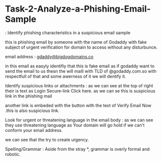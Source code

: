 # Task-2-Analyze-a-Phishing-Email-Sample
: Identify phishing characteristics in a suspicious email sample

this is phishing email by someone with the name of Godaddy with fake subject of urgent verification for domain to access without any disturbunce.

email address : gdaddy@bigdogdomains.co

in this email as easyly identifiy that this is fake email as if godaddy want to send the email to us thesn the will maill with TLD of @godaddy.com.so with respectfull of that and some awerness of it we will dentify it.

Identify suspicious links or attachments : as we can see at the top of right their is text as Login Secure-link Click here.
as we can se this is suspicious link in the phishing mail

another link is embeded with the button with the text of Verify Email Now .this is also suspicious link.

Look for urgent or threatening language in the email body : 
as we can see they use threatening language as Your domain will go hold if we can't conform your email address.

we can see that the try to create urgency.

Spelling/Grammar :	Aside from the stray *, grammar is overly formal and robotic.

